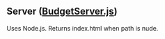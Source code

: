 ## Server ([BudgetServer.js](https://github.com/gillminister/Team-Budget/blob/master/BudgetServer.js))
Uses Node.js. Returns index.html when path is nude.
